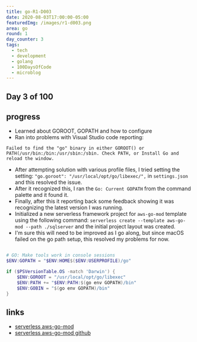 ```yaml
---
title: go-R1-D003
date: 2020-08-03T17:00:00-05:00
featuredImg: /images/r1-d003.png
area: go
round: 1
day_counter: 3
tags:
  - tech
  - development
  - golang
  - 100DaysOfCode
  - microblog
---
```

## Day 3 of 100

## progress

- Learned about GOROOT, GOPATH and how to configure
- Ran into problems with Visual Studio code reporting:

```text
Failed to find the "go" binary in either GOROOT() or PATH(/usr/bin:/bin:/usr/sbin:/sbin. Check PATH, or Install Go and reload the window.
```
- After attempting solution with various profile files, I tried setting the setting: `"go.goroot": "/usr/local/opt/go/libexec/",` in `settings.json` and this resolved the issue.
- After it recognized this, I ran the `Go: Current GOPATH` from the command palette and it found it.
- Finally, after this it reporting back some feedback showing it was recognizing the latest version I was running.
- Initialized a new serverless framework project for `aws-go-mod` template using the following command: `serverless create --template aws-go-mod --path ./sqlserver` and the initial project layout was created.
- I'm sure this will need to be improved as I go along, but since macOS failed on the go path setup, this resolved my problems for now.

```powershell

# GO: Make tools work in console sessions
$ENV:GOPATH = "$ENV:HOME$($ENV:USERPROFILE)/go"

if ($PSVersionTable.OS -match 'Darwin') {
    $ENV:GOROOT = "/usr/local/opt/go/libexec"
    $ENV:PATH += "$ENV:PATH:$(go env GOPATH)/bin"
    $ENV:GOBIN = "$(go env GOPATH)/bin"
}

```

## links

- [serverless aws-go-mod](https://www.serverless.com/framework/docs/providers/aws/examples/hello-world/go/)
- [serverless aws-go-mod github](https://github.com/serverless/serverless/tree/master/lib/plugins/create/templates/aws-go-mod)
